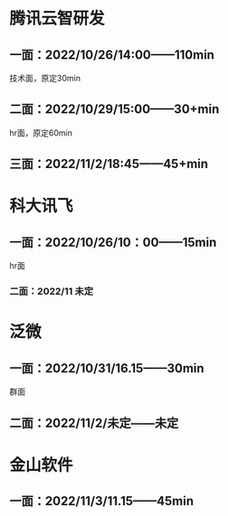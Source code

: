 # 腾讯云智研发

## 一面：2022/10/26/14:00——110min

技术面，原定30min

## 二面：2022/10/29/15:00——30+min

hr面，原定60min

## 三面：2022/11/2/18:45——45+min





# 科大讯飞

## 一面：2022/10/26/10：00——15min

hr面

### 二面：2022/11 未定



# 泛微

## 一面：2022/10/31/16.15——30min

群面

## 二面：2022/11/2/未定——未定



# 金山软件

## 一面：2022/11/3/11.15——45min

